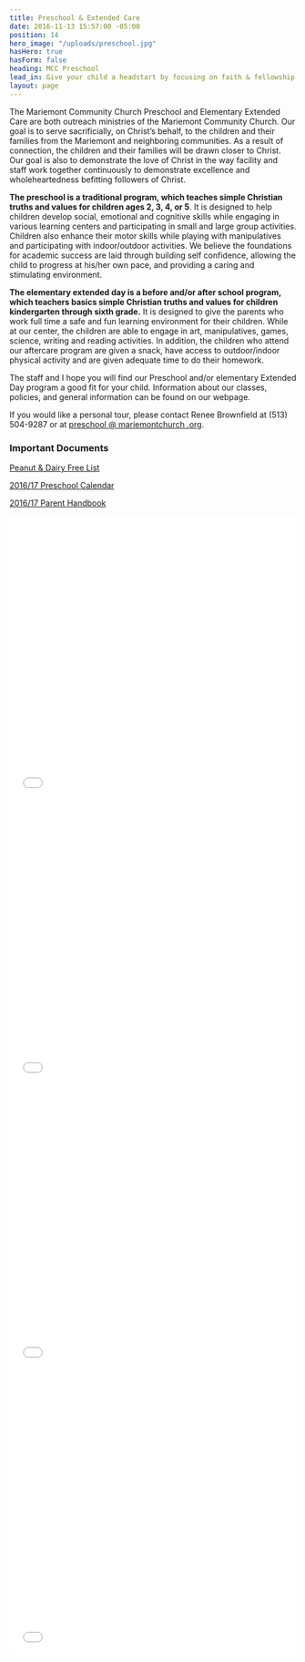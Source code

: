 ```yaml
---
title: Preschool & Extended Care
date: 2016-11-13 15:57:00 -05:00
position: 14
hero_image: "/uploads/preschool.jpg"
hasHero: true
hasForm: false
heading: MCC Preschool
lead_in: Give your child a headstart by focusing on faith & fellowship.
layout: page
---
```


The Mariemont Community Church Preschool and Elementary Extended Care are both outreach ministries of the Mariemont Community Church.  Our goal is to serve sacrificially, on Christ’s behalf, to the children and their families from the Mariemont and neighboring communities. As a result of connection, the children and their families will be drawn closer to Christ. Our goal is also to demonstrate the love of Christ in the way facility and staff work together continuously to demonstrate excellence and wholeheartedness befitting followers of Christ.

**The preschool is a traditional program, which teaches simple Christian truths and values for children ages 2, 3, 4, or 5**. It is designed to help children develop social, emotional and cognitive skills while engaging in various learning centers and participating in small and large group activities.  Children also enhance their motor skills while playing with manipulatives and participating with indoor/outdoor activities.  We believe the foundations for academic success are laid through building self confidence, allowing the child to progress at his/her own pace, and providing a caring and stimulating environment.

**The elementary extended day is a before and/or after school program, which teachers basics simple Christian truths and values for children kindergarten through sixth grade.** It is designed to give the parents who work full time a safe and fun learning environment for their children.  While at our center, the children are able to engage in art, manipulatives, games, science, writing and reading activities.  In addition, the children who attend our aftercare program are given a snack, have access to outdoor/indoor physical activity and are given adequate time to do their homework.

The staff and I hope you will find our Preschool and/or elementary Extended Day program a good fit for your child.  Information about our classes, policies, and general information can be found on our webpage.

If you would like a personal tour, please contact Renee Brownfield at (513) 504-9287 or at [preschool @ mariemontchurch .org](mailto:preschool@mariemontchurch.org).

### Important Documents

[Peanut & Dairy Free List](http://mariemontchurch.org/wp-content/uploads/2012/11/dairy-peanut-free-list.docx)

[2016/17 Preschool Calendar](http://mariemontchurch.org/wp-content/uploads/2012/11/2016-17-preschool-calendar.rtf)

[2016/17 Parent Handbook](http://mariemontchurch.org/wp-content/uploads/2012/11/2016-17-Preschool-Parent-Handbook.rtf)

<iframe src="//docs.google.com/viewer?url=http%3A%2F%2Fmariemontchurch.org%2Fwp-content%2Fuploads%2F2012%2F11%2F2016-17-Preschool-Registration-form.docx&hl=en_US&embedded=true" class="gde-frame" style="width:100%; height:500px; border: none;" scrolling="no"></iframe>

<iframe src="//docs.google.com/viewer?url=http%3A%2F%2Fmariemontchurch.org%2Fwp-content%2Fuploads%2F2012%2F11%2F2016-17-Preschool-and-Extended-Care-Class-information.doc&amp;hl=en_US&amp;embedded=true" class="gde-frame" style="width:100%; height:500px; border: none;" scrolling="no"></iframe>

<iframe src="//docs.google.com/viewer?url=http%3A%2F%2Fmariemontchurch.org%2Fwp-content%2Fuploads%2F2012%2F11%2F2016-17-Extended-Care-Registration-form.docx&amp;hl=en_US&amp;embedded=true" class="gde-frame" style="width:100%; height:500px; border: none;" scrolling="no"></iframe>

<iframe src="//docs.google.com/viewer?url=http%3A%2F%2Fmariemontchurch.org%2Fwp-content%2Fuploads%2F2012%2F11%2F2016-17-Extended-Care-Parent-Handbook.docx&amp;hl=en_US&amp;embedded=true" class="gde-frame" style="width:100%; height:500px; border: none;" scrolling="no"></iframe>
